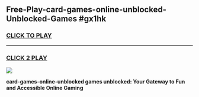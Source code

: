 
## Free-Play-card-games-online-unblocked-Unblocked-Games #gx1hk
<h3>
<a href="https://news.freeplayer.one?title=card-games-online-unblocked&ref=8M">CLICK TO PLAY</a></h3>
<hr>

<h3>
<a href="https://news.freeplayer.one?title=card-games-online-unblocked&ref=8M">CLICK 2 PLAY</a>
  
</h3>

<a href="https://news.freeplayer.one?title=card-games-online-unblocked&ref=8M"><img src="https://clearcache.store/games.png"></a>


**card-games-online-unblocked games unblocked: Your Gateway to Fun and Accessible Online Gaming**
